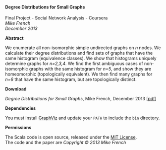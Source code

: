 #### Degree Distributions for Small Graphs

Final Project - Social Network Analysis - Coursera    
_Mike French_     
_December 2013_

**Abstract**

We enumerate all non-isomorphic simple undirected graphs on _n_ nodes. We calculate their degree distributions and find sets of graphs that have the same histogram (equivalence classes). We show that histograms uniquely determine graphs for _n=2,3,4_. We find the first ambiguous cases of non-isomorphic graphs with the same histogram for _n=5_, and show they are homeomorphic (topologically equivalent). We then find many graphs for _n=6_ that have the same histogram, but are topologically distinct.

**Download**

_Degree Distributions for Small Graphs_, Mike French, December 2013 \[[pdf](SNA-Project-DegreeDistributions.pdf)\]

**Dependencies**

You must install [GraphViz](http://www.graphviz.org/) and update your `PATH` to include the `bin` directory.

**Permissions**

The Scala code is open source, released under the [MIT License](LICENSE).     
The code and the paper are  _Copyright © 2013 Mike French_
